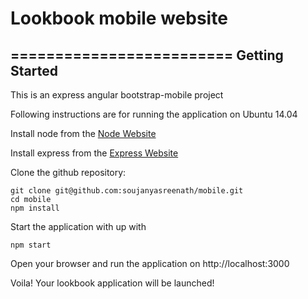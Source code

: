 # Lookbook mobile website
=========================
Getting Started
---------------

This is an express angular bootstrap-mobile project

Following instructions are for running the application on Ubuntu 14.04

Install node from the [Node Website](https://nodejs.org/)

Install express from the [Express Website](http://expressjs.com/)

Clone the github repository:

    git clone git@github.com:soujanyasreenath/mobile.git
    cd mobile
    npm install


Start the application with up with

    npm start


Open your browser and run the application on http://localhost:3000 

Voila! Your lookbook application will be launched!